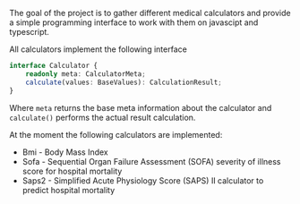 The goal of the project is to gather different medical calculators and provide a simple programming interface to work with them on javascipt and typescript.

All calculators implement the following interface
```typescript
interface Calculator {
    readonly meta: CalculatorMeta;
    calculate(values: BaseValues): CalculationResult;
}
```

Where `meta` returns the base meta information about the calculator and `calculate()` performs the actual result calculation.

At the moment the following calculators are implemented:
* Bmi - Body Mass Index
* Sofa - Sequential Organ Failure Assessment (SOFA) severity of illness score for hospital mortality
* Saps2 - Simplified Acute Physiology Score (SAPS) II calculator to predict hospital mortality

